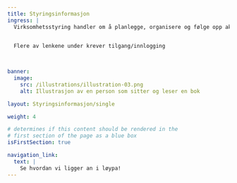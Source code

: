 ```yaml
---
title: Styringsinformasjon
ingress: |
  Virksomhetsstyring handler om å planlegge, organisere og følge opp aktiviteter evt. sette tiltak slik at vi når målene våre på en effektiv og målrettet måte. Det handler om resultatoppfølging, ta beslutninger, sette nye strategier eller prioriteringer, og sørge for at alle i avdelingen jobber mot de samme målene. Dette inkluderer både økonomistyring, ledelse og evaluering av hvordan ting går slik at vi kan forbedre oss og justere kursen om nødvendig. Relevant styringsdokumentasjon for avdelingen finner du her.
  

  Flere av lenkene under krever tilgang/innlogging

  

banner:
  image:
    src: /illustrations/illustration-03.png
    alt: Illustrasjon av en person som sitter og leser en bok

layout: Styringsinformasjon/single

weight: 4

# determines if this content should be rendered in the
# first section of the page as a blue box
isFirstSection: true

navigation_link:
  text: |
    Se hvordan vi ligger an i løypa!
---
```

